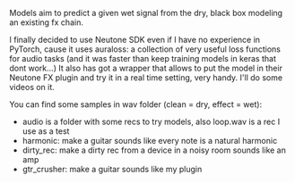 Models aim to predict a given wet signal from the dry, black box modeling an existing fx chain. 

I finally decided to use Neutone SDK even if I have no experience in PyTorch, cause it uses auraloss: a collection of very useful loss functions for audio tasks (and it was faster than keep training models in keras that dont work...) It also has got a wrapper that allows to put the model in their Neutone FX plugin and try it in a real time setting, very handy. I'll do some videos on it.

You can find some samples in wav folder (clean = dry, effect = wet):
- audio is a folder with some recs to try models, also loop.wav is a rec I use as a test
- harmonic: make a guitar sounds like every note is a natural harmonic
- dirty_rec: make a dirty rec from a device in a noisy room sounds like an amp
- gtr_crusher: make a guitar sounds like my plugin
